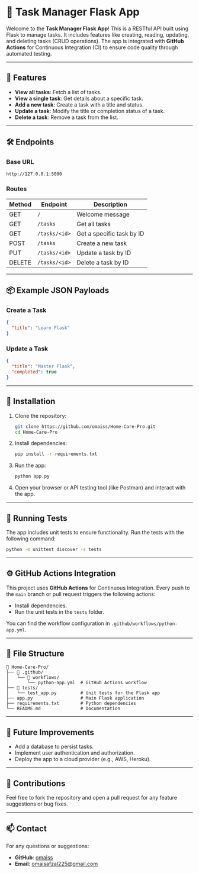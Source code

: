 # 📝 Task Manager Flask App

Welcome to the **Task Manager Flask App**! This is a RESTful API built using Flask to manage tasks. It includes features like creating, reading, updating, and deleting tasks (CRUD operations). The app is integrated with **GitHub Actions** for Continuous Integration (CI) to ensure code quality through automated testing.

---

## 🚀 Features
- **View all tasks**: Fetch a list of tasks.
- **View a single task**: Get details about a specific task.
- **Add a new task**: Create a task with a title and status.
- **Update a task**: Modify the title or completion status of a task.
- **Delete a task**: Remove a task from the list.

---

## 🛠️ Endpoints

### Base URL
```
http://127.0.0.1:5000
```

### Routes

| Method | Endpoint         | Description                        |
|--------|------------------|------------------------------------|
| GET    | `/`              | Welcome message                   |
| GET    | `/tasks`         | Get all tasks                     |
| GET    | `/tasks/<id>`    | Get a specific task by ID          |
| POST   | `/tasks`         | Create a new task                 |
| PUT    | `/tasks/<id>`    | Update a task by ID               |
| DELETE | `/tasks/<id>`    | Delete a task by ID               |

---

## 📦 Example JSON Payloads

### Create a Task
```json
{
  "title": "Learn Flask"
}
```

### Update a Task
```json
{
  "title": "Master Flask",
  "completed": true
}
```

---

## 🔧 Installation

1. Clone the repository:
   ```bash
   git clone https://github.com/omaiss/Home-Care-Pro.git
   cd Home-Care-Pro
   ```

2. Install dependencies:
   ```bash
   pip install -r requirements.txt
   ```

3. Run the app:
   ```bash
   python app.py
   ```

4. Open your browser or API testing tool (like Postman) and interact with the app.

---

## 🧪 Running Tests
The app includes unit tests to ensure functionality. Run the tests with the following command:
```bash
python -m unittest discover -s tests
```

---

## ⚙️ GitHub Actions Integration
This project uses **GitHub Actions** for Continuous Integration. Every push to the `main` branch or pull request triggers the following actions:
- Install dependencies.
- Run the unit tests in the `tests` folder.

You can find the workflow configuration in `.github/workflows/python-app.yml`.

---

## 📄 File Structure

```
📁 Home-Care-Pro/
├── 📁 .github/
│   └── 📁 workflows/
│       └── python-app.yml  # GitHub Actions workflow
├── 📁 tests/
│   └── test_app.py         # Unit tests for the Flask app
├── app.py                  # Main Flask application
├── requirements.txt        # Python dependencies
└── README.md               # Documentation
```

---

## 🎯 Future Improvements
- Add a database to persist tasks.
- Implement user authentication and authorization.
- Deploy the app to a cloud provider (e.g., AWS, Heroku).

---

## 🤝 Contributions
Feel free to fork the repository and open a pull request for any feature suggestions or bug fixes.

---

## 📫 Contact
For any questions or suggestions:
- **GitHub**: [omaiss](https://github.com/omaiss)
- **Email**: omaisafzal225@gmail.com
